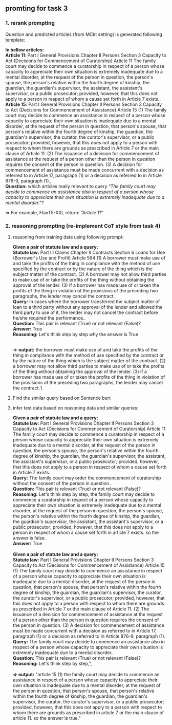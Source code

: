 ## promting for task 3 

### 1. rerank prompting
Question and predicted articles (from MCkt setting) is generated following template:

**In bellow articles:**<br/>
**Article 11**: Part I General Provisions Chapter II Persons Section 3 Capacity to Act   (Decisions for Commencement of Curatorship) Article 11  The family court may decide to commence a curatorship in respect of a person whose capacity to appreciate their own situation is extremely inadequate due to a mental disorder, at the request of the person in question, the person's spouse, the person's relative within the fourth degree of kinship, the guardian, the guardian's supervisor, the assistant, the assistant's supervisor, or a public prosecutor; provided, however, that this does not apply to a person in respect of whom a cause set forth in Article 7 exists.,<br/>
**Article 15**: Part I General Provisions Chapter II Persons Section 3 Capacity to Act   (Decisions for Commencement of Assistance) Article 15  (1) The family court may decide to commence an assistance in respect of a person whose capacity to appreciate their own situation is inadequate due to a mental disorder, at the request of the person in question, that person's spouse, that person's relative within the fourth degree of kinship, the guardian, the guardian's supervisor, the curator, the curator's supervisor, or a public prosecutor; provided, however, that this does not apply to a person with respect to whom there are grounds as prescribed in Article 7 or the main clause of Article 11. 
(2) The issuance of a decision for commencement of assistance at the request of a person other than the person in question requires the consent of the person in question. 
(3) A decision for commencement of assistance must be made concurrent with a decision as referred to in Article 17, paragraph (1) or a decision as referred to in Article 876-9, paragraph (1).,<br/>
**Question:** which articles really relevant to query *"The family court may decide to commence an assistance also in respect of a person whose capacity to appreciate their own situation is extremely inadequate due to a mental disorder."?*

=> For example, FlanT5-XXL return: _"Article 11"_

### 2. reasoning prompting (re-implement CoT style from task 4)

1. reasoning from training data using following prompt:
   
    
    **Given a pair of statute law and a query:**<br/> 
    **Statute law:** Part III Claims Chapter II Contracts Section 6 Loans for Use   (Borrower's Use and Profit) Article 594  (1) A borrower must make use of and take the profits of the thing in compliance with the method of use specified by the contract or by the nature of the thing which is the subject matter of the contract.   (2) A borrower may not allow third parties to make use of or take the profits of the thing without obtaining the approval of the lender.   (3) If a borrower has made use of or taken the profits of the thing in violation of the provisions of the preceding two paragraphs, the lender may cancel the contract. <br/> 
    **Query:** In cases where the borrower transferred the subject matter of loan to a third party without any approval of the lender and allowed the third party to use of it, the lender may not cancel the contract before he/she required the performance.. <br/> 
    **Question:** This pair is relevant (True) or not relevant (False)?<br/> 
    **Answer:** True<br/> 
    **Reasoning:** Let's think step by step why the answer is True <br/> <br/> 

    => **output:** the borrower must make use of and take the profits of the thing in compliance with the method of use specified by the contract or by the nature of the thing which is the subject matter of the contract. (2) a borrower may not allow third parties to make use of or take the profits of the thing without obtaining the approval of the lender. (3) if a borrower has made use of or taken the profits of the thing in violation of the provisions of the preceding two paragraphs, the lender may cancel the contract.')
2. Find the similar query based on Sentence bert
3. infer test data based on reasoning data and similar queries:
   
   **Given a pair of statute law and a query:** <br/>**Statute law:** Part I General Provisions Chapter II Persons Section 3 Capacity to Act   (Decisions for Commencement of Curatorship) Article 11  The family court may decide to commence a curatorship in respect of a person whose capacity to appreciate their own situation is extremely inadequate due to a mental disorder, at the request of the person in question, the person's spouse, the person's relative within the fourth degree of kinship, the guardian, the guardian's supervisor, the assistant, the assistant's supervisor, or a public prosecutor; provided, however, that this does not apply to a person in respect of whom a cause set forth in Article 7 exists. <br/>**Query:** The family court may order the commencement of curatorship without the consent of the person in question.. <br/>**Question:** This pair is relevant (True) or not relevant (False)?<br/>**Reasoning:** Let's think step by step, the family court may decide to commence a curatorship in respect of a person whose capacity to appreciate their own situation is extremely inadequate due to a mental disorder, at the request of the person in question, the person's spouse, the person's relative within the fourth degree of kinship, the guardian, the guardian's supervisor, the assistant, the assistant's supervisor, or a public prosecutor; provided, however, that this does not apply to a person in respect of whom a cause set forth in article 7 exists. so the answer is false. <br/>**Answer:** True<br/><br/>
   **Given a pair of statute law and a query:** <br/>**Statute law:** Part I General Provisions Chapter II Persons Section 3 Capacity to Act   (Decisions for Commencement of Assistance) Article 15  (1) The family court may decide to commence an assistance in respect of a person whose capacity to appreciate their own situation is inadequate due to a mental disorder, at the request of the person in question, that person's spouse, that person's relative within the fourth degree of kinship, the guardian, the guardian's supervisor, the curator, the curator's supervisor, or a public prosecutor; provided, however, that this does not apply to a person with respect to whom there are grounds as prescribed in Article 7 or the main clause of Article 11.   (2) The issuance of a decision for commencement of assistance at the request of a person other than the person in question requires the consent of the person in question.   (3) A decision for commencement of assistance must be made concurrent with a decision as referred to in Article 17, paragraph (1) or a decision as referred to in Article 876-9, paragraph (1). <br/>**Query:** The family court may decide to commence an assistance also in respect of a person whose capacity to appreciate their own situation is extremely inadequate due to a mental disorder.. <br/>**Question:** This pair is relevant (True) or not relevant (False)?<br/>**Reasoning:** Let's think step by step,",<br/><br/>
    **=> output:** "article 15 (1) the family court may decide to commence an assistance in respect of a person whose capacity to appreciate their own situation is inadequate due to a mental disorder, at the request of the person in question, that person's spouse, that person's relative within the fourth degree of kinship, the guardian, the guardian's supervisor, the curator, the curator's supervisor, or a public prosecutor; provided, however, that this does not apply to a person with respect to whom there are grounds as prescribed in article 7 or the main clause of article 11. so the answer is true." 